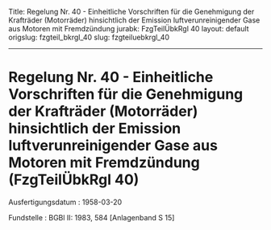 Title: Regelung Nr. 40 - Einheitliche Vorschriften für die Genehmigung der Krafträder
  (Motorräder) hinsichtlich der Emission luftverunreinigender Gase aus Motoren mit
  Fremdzündung
jurabk: FzgTeilÜbkRgl 40
layout: default
origslug: fzgteil_bkrgl_40
slug: fzgteiluebkrgl_40

---

# Regelung Nr. 40 - Einheitliche Vorschriften für die Genehmigung der Krafträder (Motorräder) hinsichtlich der Emission luftverunreinigender Gase aus Motoren mit Fremdzündung (FzgTeilÜbkRgl 40)

Ausfertigungsdatum
:   1958-03-20

Fundstelle
:   BGBl II: 1983, 584 [Anlagenband S 15]

